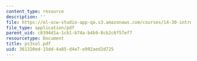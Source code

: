 ```yaml
---
content_type: resource
description: ''
file: https://ol-ocw-studio-app-qa.s3.amazonaws.com/courses/14-30-introduction-to-statistical-method-in-economics-spring-2006/361320ed15dd4a85d4e7e992aed2d725_ps3sol.pdf
file_type: application/pdf
parent_uid: c8394d1a-1cb1-b74a-b4b9-8cb2c6f57ef7
resourcetype: Document
title: ps3sol.pdf
uid: 361320ed-15dd-4a85-d4e7-e992aed2d725
---
```

